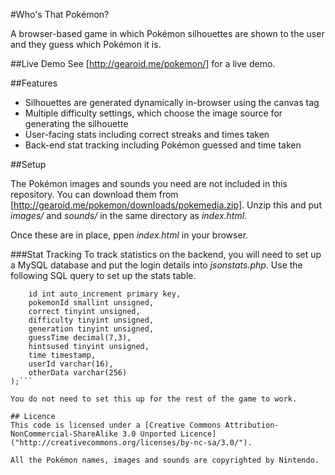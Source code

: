 #Who's That Pokémon?

A browser-based game in which Pokémon silhouettes are shown to the user and they guess which Pokémon it is. 

##Live Demo
See [http://gearoid.me/pokemon/] for a live demo.

##Features

* Silhouettes are generated dynamically in-browser using the canvas tag
* Multiple difficulty settings, which choose the image source for generating the silhouette
* User-facing stats including correct streaks and times taken
* Back-end stat tracking including Pokémon guessed and time taken

##Setup

The Pokémon images and sounds you need are not included in this repository. You can download them from [http://gearoid.me/pokemon/downloads/pokemedia.zip]. Unzip this and put _images/_ and _sounds/_ in the same directory as _index.html_.

Once these are in place, ppen _index.html_ in your browser.

###Stat Tracking
To track statistics on the backend, you will need to set up a MySQL database and put the login details into _jsonstats.php_. Use the following SQL query to set up the stats table.

```create table stats (
    id int auto_increment primary key,
    pokemonId smallint unsigned,
    correct tinyint unsigned,
    difficulty tinyint unsigned,
    generation tinyint unsigned,
    guessTime decimal(7,3),
    hintsused tinyint unsigned,
    time timestamp,
    userId varchar(16),
    otherData varchar(256)
);```

You do not need to set this up for the rest of the game to work.

## Licence
This code is licensed under a [Creative Commons Attribution-NonCommercial-ShareAlike 3.0 Unported Licence]("http://creativecommons.org/licenses/by-nc-sa/3.0/").

All the Pokémon names, images and sounds are copyrighted by Nintendo.
